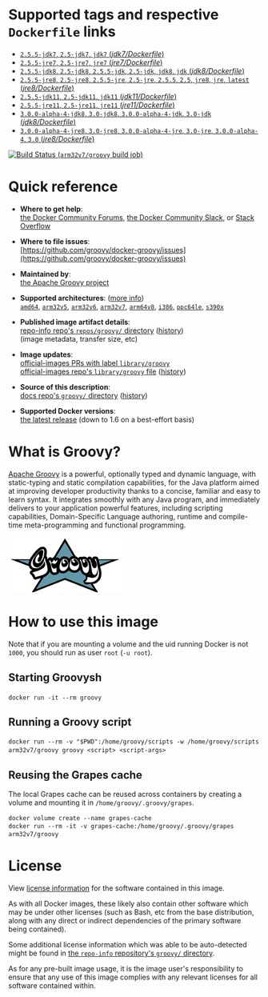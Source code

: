 <!--

********************************************************************************

WARNING:

    DO NOT EDIT "groovy/README.md"

    IT IS AUTO-GENERATED

    (from the other files in "groovy/" combined with a set of templates)

********************************************************************************

-->

# Supported tags and respective `Dockerfile` links

-	[`2.5.5-jdk7`, `2.5-jdk7`, `jdk7` (*jdk7/Dockerfile*)](https://github.com/groovy/docker-groovy/blob/6c9d05794eddd2e8a9feb7fa09650bfcf96e9083/jdk7/Dockerfile)
-	[`2.5.5-jre7`, `2.5-jre7`, `jre7` (*jre7/Dockerfile*)](https://github.com/groovy/docker-groovy/blob/6c9d05794eddd2e8a9feb7fa09650bfcf96e9083/jre7/Dockerfile)
-	[`2.5.5-jdk8`, `2.5-jdk8`, `2.5.5-jdk`, `2.5-jdk`, `jdk8`, `jdk` (*jdk8/Dockerfile*)](https://github.com/groovy/docker-groovy/blob/6c9d05794eddd2e8a9feb7fa09650bfcf96e9083/jdk8/Dockerfile)
-	[`2.5.5-jre8`, `2.5-jre8`, `2.5.5-jre`, `2.5-jre`, `2.5.5`, `2.5`, `jre8`, `jre`, `latest` (*jre8/Dockerfile*)](https://github.com/groovy/docker-groovy/blob/6c9d05794eddd2e8a9feb7fa09650bfcf96e9083/jre8/Dockerfile)
-	[`2.5.5-jdk11`, `2.5-jdk11`, `jdk11` (*jdk11/Dockerfile*)](https://github.com/groovy/docker-groovy/blob/6c9d05794eddd2e8a9feb7fa09650bfcf96e9083/jdk11/Dockerfile)
-	[`2.5.5-jre11`, `2.5-jre11`, `jre11` (*jre11/Dockerfile*)](https://github.com/groovy/docker-groovy/blob/6c9d05794eddd2e8a9feb7fa09650bfcf96e9083/jre11/Dockerfile)
-	[`3.0.0-alpha-4-jdk8`, `3.0-jdk8`, `3.0.0-alpha-4-jdk`, `3.0-jdk` (*jdk8/Dockerfile*)](https://github.com/groovy/docker-groovy/blob/60e5c055b494a6f90a7041be30ce869d156b7c16/jdk8/Dockerfile)
-	[`3.0.0-alpha-4-jre8`, `3.0-jre8`, `3.0.0-alpha-4-jre`, `3.0-jre`, `3.0.0-alpha-4`, `3.0` (*jre8/Dockerfile*)](https://github.com/groovy/docker-groovy/blob/60e5c055b494a6f90a7041be30ce869d156b7c16/jre8/Dockerfile)

[![Build Status](https://doi-janky.infosiftr.net/job/multiarch/job/arm32v7/job/groovy/badge/icon) (`arm32v7/groovy` build job)](https://doi-janky.infosiftr.net/job/multiarch/job/arm32v7/job/groovy/)

# Quick reference

-	**Where to get help**:  
	[the Docker Community Forums](https://forums.docker.com/), [the Docker Community Slack](https://blog.docker.com/2016/11/introducing-docker-community-directory-docker-community-slack/), or [Stack Overflow](https://stackoverflow.com/search?tab=newest&q=docker)

-	**Where to file issues**:  
	[https://github.com/groovy/docker-groovy/issues](https://github.com/groovy/docker-groovy/issues)

-	**Maintained by**:  
	[the Apache Groovy project](https://github.com/groovy/docker-groovy)

-	**Supported architectures**: ([more info](https://github.com/docker-library/official-images#architectures-other-than-amd64))  
	[`amd64`](https://hub.docker.com/r/amd64/groovy/), [`arm32v5`](https://hub.docker.com/r/arm32v5/groovy/), [`arm32v6`](https://hub.docker.com/r/arm32v6/groovy/), [`arm32v7`](https://hub.docker.com/r/arm32v7/groovy/), [`arm64v8`](https://hub.docker.com/r/arm64v8/groovy/), [`i386`](https://hub.docker.com/r/i386/groovy/), [`ppc64le`](https://hub.docker.com/r/ppc64le/groovy/), [`s390x`](https://hub.docker.com/r/s390x/groovy/)

-	**Published image artifact details**:  
	[repo-info repo's `repos/groovy/` directory](https://github.com/docker-library/repo-info/blob/master/repos/groovy) ([history](https://github.com/docker-library/repo-info/commits/master/repos/groovy))  
	(image metadata, transfer size, etc)

-	**Image updates**:  
	[official-images PRs with label `library/groovy`](https://github.com/docker-library/official-images/pulls?q=label%3Alibrary%2Fgroovy)  
	[official-images repo's `library/groovy` file](https://github.com/docker-library/official-images/blob/master/library/groovy) ([history](https://github.com/docker-library/official-images/commits/master/library/groovy))

-	**Source of this description**:  
	[docs repo's `groovy/` directory](https://github.com/docker-library/docs/tree/master/groovy) ([history](https://github.com/docker-library/docs/commits/master/groovy))

-	**Supported Docker versions**:  
	[the latest release](https://github.com/docker/docker-ce/releases/latest) (down to 1.6 on a best-effort basis)

# What is Groovy?

[Apache Groovy](http://groovy-lang.org/) is a powerful, optionally typed and dynamic language, with static-typing and static compilation capabilities, for the Java platform aimed at improving developer productivity thanks to a concise, familiar and easy to learn syntax. It integrates smoothly with any Java program, and immediately delivers to your application powerful features, including scripting capabilities, Domain-Specific Language authoring, runtime and compile-time meta-programming and functional programming.

![logo](https://raw.githubusercontent.com/docker-library/docs/bb5fc730ed18c45d86425f9fa4265d50cb795ec8/groovy/logo.png)

# How to use this image

Note that if you are mounting a volume and the uid running Docker is not `1000`, you should run as user `root` (`-u root`).

## Starting Groovysh

`docker run -it --rm groovy`

## Running a Groovy script

`docker run --rm -v "$PWD":/home/groovy/scripts -w /home/groovy/scripts arm32v7/groovy groovy <script> <script-args>`

## Reusing the Grapes cache

The local Grapes cache can be reused across containers by creating a volume and mounting it in `/home/groovy/.groovy/grapes`.

```console
docker volume create --name grapes-cache
docker run --rm -it -v grapes-cache:/home/groovy/.groovy/grapes arm32v7/groovy
```

# License

View [license information](http://www.apache.org/licenses/LICENSE-2.0.html) for the software contained in this image.

As with all Docker images, these likely also contain other software which may be under other licenses (such as Bash, etc from the base distribution, along with any direct or indirect dependencies of the primary software being contained).

Some additional license information which was able to be auto-detected might be found in [the `repo-info` repository's `groovy/` directory](https://github.com/docker-library/repo-info/tree/master/repos/groovy).

As for any pre-built image usage, it is the image user's responsibility to ensure that any use of this image complies with any relevant licenses for all software contained within.
